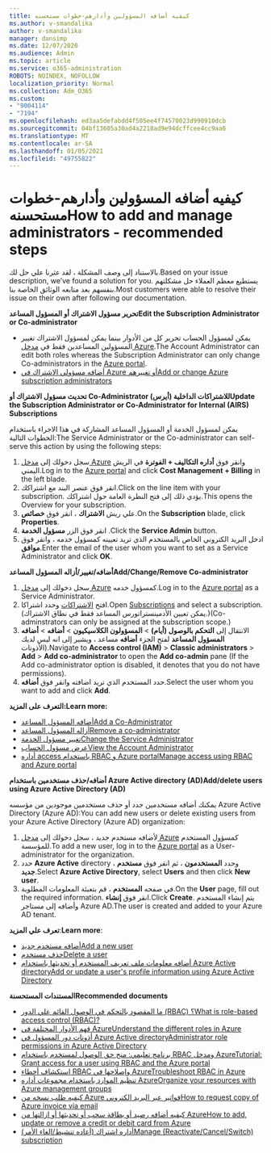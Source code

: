 ```yaml
---
title: كيفيه أضافه المسؤولين وأدارهم-خطوات مستحسنه
ms.author: v-smandalika
author: v-smandalika
manager: dansimp
ms.date: 12/07/2020
ms.audience: Admin
ms.topic: article
ms.service: o365-administration
ROBOTS: NOINDEX, NOFOLLOW
localization_priority: Normal
ms.collection: Adm_O365
ms.custom:
- "9004114"
- "7194"
ms.openlocfilehash: ed3aa5defabdd4f505ee4f74570023d990910dcb
ms.sourcegitcommit: 04bf13605a30ad4a2218ad9e94dcffcee4cc9aa6
ms.translationtype: MT
ms.contentlocale: ar-SA
ms.lasthandoff: 01/05/2021
ms.locfileid: "49755822"
---
```

# <a name="how-to-add-and-manage-administrators---recommended-steps"></a><span data-ttu-id="7f469-102">كيفيه أضافه المسؤولين وأدارهم-خطوات مستحسنه</span><span class="sxs-lookup"><span data-stu-id="7f469-102">How to add and manage administrators - recommended steps</span></span>

<span data-ttu-id="7f469-103">بالاستناد إلى وصف المشكلة ، لقد عثرنا علي حل لك.</span><span class="sxs-lookup"><span data-stu-id="7f469-103">Based on your issue description, we’ve found a solution for you.</span></span> <span data-ttu-id="7f469-104">يستطيع معظم العملاء حل مشكلتهم بنفسهم بعد متابعه الوثائق الخاصة بنا.</span><span class="sxs-lookup"><span data-stu-id="7f469-104">Most customers were able to resolve their issue on their own after following our documentation.</span></span>

<span data-ttu-id="7f469-105">**تحرير مسؤول الاشتراك أو المسؤول المساعد**</span><span class="sxs-lookup"><span data-stu-id="7f469-105">**Edit the Subscription Administrator or Co-administrator**</span></span>

- <span data-ttu-id="7f469-106">يمكن لمسؤول الحساب تحرير كل من الأدوار بينما يمكن لمسؤول الاشتراك تغيير المسؤولين المساعدين فقط في [مدخل Azure](https://ms.portal.azure.com/#home).</span><span class="sxs-lookup"><span data-stu-id="7f469-106">The Account Administrator can edit both roles whereas the Subscription Administrator can only change Co-administrators in the [Azure portal](https://ms.portal.azure.com/#home).</span></span>
- [<span data-ttu-id="7f469-107">أضافه مسؤولي الاشتراك في Azure أو تغييرهم</span><span class="sxs-lookup"><span data-stu-id="7f469-107">Add or change Azure subscription administrators</span></span>](https://docs.microsoft.com/azure/cost-management-billing/manage/add-change-subscription-administrator)

<span data-ttu-id="7f469-108">**تحديث مسؤول الاشتراك أو Co-Administrator للاشتراكات الداخلية (أيرس)**</span><span class="sxs-lookup"><span data-stu-id="7f469-108">**Update the Subscription Administrator or Co-Administrator for Internal (AIRS) Subscriptions**</span></span>

<span data-ttu-id="7f469-109">يمكن لمسؤول الخدمة أو المسؤول المساعد المشاركة في هذا الاجراء باستخدام الخطوات التالية:</span><span class="sxs-lookup"><span data-stu-id="7f469-109">The Service Administrator or the Co-administrator can self-serve this action by using the following steps:</span></span>

1. <span data-ttu-id="7f469-110">سجل دخولك إلى [مدخل Azure](https://ms.portal.azure.com/#home) وانقر فوق **أداره التكاليف + الفوترة** في الريش اليمني.</span><span class="sxs-lookup"><span data-stu-id="7f469-110">Log in to the [Azure portal](https://ms.portal.azure.com/#home) and click **Cost Management + Billing** in the left blade.</span></span>
2. <span data-ttu-id="7f469-111">انقر فوق عنصر البند مع اشتراكك.</span><span class="sxs-lookup"><span data-stu-id="7f469-111">Click on the line item with your subscription.</span></span> <span data-ttu-id="7f469-112">يؤدي ذلك إلى فتح النظرة العامة حول اشتراكك.</span><span class="sxs-lookup"><span data-stu-id="7f469-112">This opens the Overview for your subscription.</span></span>
3. <span data-ttu-id="7f469-113">علي ريش **الاشتراك** ، انقر فوق **خصائص**.</span><span class="sxs-lookup"><span data-stu-id="7f469-113">On the **Subscription** blade, click **Properties**.</span></span> 
4. <span data-ttu-id="7f469-114">انقر فوق الزر **مسؤول الخدمة** .</span><span class="sxs-lookup"><span data-stu-id="7f469-114">Click the **Service Admin** button.</span></span>
5. <span data-ttu-id="7f469-115">ادخل البريد الكتروني الخاص بالمستخدم الذي تريد تعيينه كمسؤول خدمه ، وانقر فوق **موافق**.</span><span class="sxs-lookup"><span data-stu-id="7f469-115">Enter the email of the user whom you want to set as a Service Administrator and click **OK**.</span></span>

<span data-ttu-id="7f469-116">**أضافه/تغيير/أزاله المسؤول المساعد**</span><span class="sxs-lookup"><span data-stu-id="7f469-116">**Add/Change/Remove Co-administrator**</span></span>

1. <span data-ttu-id="7f469-117">سجل دخولك إلى [مدخل Azure](https://ms.portal.azure.com/#home) كمسؤول خدمه.</span><span class="sxs-lookup"><span data-stu-id="7f469-117">Log in to the [Azure portal](https://ms.portal.azure.com/#home) as a Service Administrator.</span></span>
2. <span data-ttu-id="7f469-118">افتح [الاشتراكات](https://ms.portal.azure.com/#blade/Microsoft_Azure_Billing/SubscriptionsBlade) وحدد اشتراكا.</span><span class="sxs-lookup"><span data-stu-id="7f469-118">Open [Subscriptions](https://ms.portal.azure.com/#blade/Microsoft_Azure_Billing/SubscriptionsBlade) and select a subscription.</span></span> <span data-ttu-id="7f469-119">(يمكن تعيين الأدمينستراتورس المساعد فقط في نطاق الاشتراك.)</span><span class="sxs-lookup"><span data-stu-id="7f469-119">(Co-adminstrators can only be assigned at the subscription scope.)</span></span>
3. <span data-ttu-id="7f469-120">الانتقال إلى **التحكم بالوصول (أيام)**  >  **المسؤولون الكلاسيكيون**  >  **أضافه**  >  **أضافه المسؤول المساعد** لفتح الجزء **أضافه** مساعد ، ويشير إلى انه ليس لديك الأذونات).</span><span class="sxs-lookup"><span data-stu-id="7f469-120">Navigate to **Access control (IAM)** > **Classic administrators** > **Add** > **Add co-administrator** to open the **Add co-admin** pane (If the Add co-administrator option is disabled, it denotes that you do not have permissions).</span></span>
4. <span data-ttu-id="7f469-121">حدد المستخدم الذي تريد اضافته وانقر فوق **أضافه**.</span><span class="sxs-lookup"><span data-stu-id="7f469-121">Select the user whom you want to add and click **Add**.</span></span>

<span data-ttu-id="7f469-122">**التعرف على المزيد:**</span><span class="sxs-lookup"><span data-stu-id="7f469-122">**Learn more:**</span></span>
- [<span data-ttu-id="7f469-123">أضافه المسؤول المساعد</span><span class="sxs-lookup"><span data-stu-id="7f469-123">Add a Co-Administrator</span></span>](https://docs.microsoft.com/azure/role-based-access-control/classic-administrators)
- [<span data-ttu-id="7f469-124">أزاله المسؤول المساعد</span><span class="sxs-lookup"><span data-stu-id="7f469-124">Remove a co-administrator</span></span>](https://docs.microsoft.com/azure/role-based-access-control/classic-administrators)
- [<span data-ttu-id="7f469-125">تغيير مسؤول الخدمة</span><span class="sxs-lookup"><span data-stu-id="7f469-125">Change the Service Administrator</span></span>](https://docs.microsoft.com/azure/role-based-access-control/classic-administrators)
- [<span data-ttu-id="7f469-126">عرض مسؤول الحساب</span><span class="sxs-lookup"><span data-stu-id="7f469-126">View the Account Administrator</span></span>](https://docs.microsoft.com/azure/role-based-access-control/classic-administrators)
- [<span data-ttu-id="7f469-127">أداره access باستخدام RBAC و Azure portal</span><span class="sxs-lookup"><span data-stu-id="7f469-127">Manage access using RBAC and Azure portal</span></span>](https://docs.microsoft.com/azure/role-based-access-control/role-assignments-portal)

<span data-ttu-id="7f469-128">**أضافه/حذف مستخدمين باستخدام Azure Active directory (AD)**</span><span class="sxs-lookup"><span data-stu-id="7f469-128">**Add/delete users using Azure Active Directory (AD)**</span></span>

<span data-ttu-id="7f469-129">يمكنك أضافه مستخدمين جدد أو حذف مستخدمين موجودين من مؤسسه Azure Active Directory (Azure AD):</span><span class="sxs-lookup"><span data-stu-id="7f469-129">You can add new users or delete existing users from your Azure Active Directory (Azure AD) organization:</span></span>

1. <span data-ttu-id="7f469-130">لأضافه مستخدم جديد ، سجل دخولك إلى [مدخل Azure](https://ms.portal.azure.com/#home) كمسؤول المستخدم للمؤسسة.</span><span class="sxs-lookup"><span data-stu-id="7f469-130">To add a new user, log in to the [Azure portal](https://ms.portal.azure.com/#home) as a User-administrator for the organization.</span></span>
2. <span data-ttu-id="7f469-131">حدد **Azure Active** directory ، وحدد **المستخدمون** ، ثم انقر فوق **مستخدم جديد**.</span><span class="sxs-lookup"><span data-stu-id="7f469-131">Select **Azure Active Directory**, select **Users** and then click **New user**.</span></span>
3. <span data-ttu-id="7f469-132">في صفحه **المستخدم** ، قم بتعبئة المعلومات المطلوبة.</span><span class="sxs-lookup"><span data-stu-id="7f469-132">On the **User** page, fill out the required information.</span></span> <span data-ttu-id="7f469-133">انقر فوق **إنشاء**.</span><span class="sxs-lookup"><span data-stu-id="7f469-133">Click **Create**.</span></span> <span data-ttu-id="7f469-134">يتم إنشاء المستخدم وأضافه إلى مستاجر Azure AD.</span><span class="sxs-lookup"><span data-stu-id="7f469-134">The user is created and added to your Azure AD tenant.</span></span>

<span data-ttu-id="7f469-135">**تعرف علي المزيد**:</span><span class="sxs-lookup"><span data-stu-id="7f469-135">**Learn more**:</span></span>

- [<span data-ttu-id="7f469-136">أضافه مستخدم جديد</span><span class="sxs-lookup"><span data-stu-id="7f469-136">Add a new user</span></span>](https://docs.microsoft.com/azure/active-directory/fundamentals/add-users-azure-active-directory)
- [<span data-ttu-id="7f469-137">حذف مستخدم</span><span class="sxs-lookup"><span data-stu-id="7f469-137">Delete a user</span></span>](https://docs.microsoft.com/azure/active-directory/fundamentals/add-users-azure-active-directory)
- [<span data-ttu-id="7f469-138">أضافه معلومات ملف تعريف المستخدم أو تحديثها باستخدام Azure Active directory</span><span class="sxs-lookup"><span data-stu-id="7f469-138">Add or update a user's profile information using Azure Active Directory</span></span>](https://docs.microsoft.com/azure/active-directory/fundamentals/active-directory-users-profile-azure-portal)

<span data-ttu-id="7f469-139">**المستندات المستحسنة**</span><span class="sxs-lookup"><span data-stu-id="7f469-139">**Recommended documents**</span></span>

- [<span data-ttu-id="7f469-140">ما المقصود بالتحكم في الوصول القائم علي الدور (RBAC) ؟</span><span class="sxs-lookup"><span data-stu-id="7f469-140">What is role-based access control (RBAC)?</span></span>](https://docs.microsoft.com/azure/role-based-access-control/overview)
- [<span data-ttu-id="7f469-141">فهم الأدوار المختلفة في Azure</span><span class="sxs-lookup"><span data-stu-id="7f469-141">Understand the different roles in Azure</span></span>](https://docs.microsoft.com/azure/role-based-access-control/rbac-and-directory-admin-roles)
- [<span data-ttu-id="7f469-142">أذونات دور المسؤول في Azure Active directory</span><span class="sxs-lookup"><span data-stu-id="7f469-142">Administrator role permissions in Azure Active Directory</span></span>](https://docs.microsoft.com/azure/active-directory/roles/permissions-reference)
- [<span data-ttu-id="7f469-143">برنامج تعليمي: منح حق الوصول لمستخدم باستخدام RBAC ومدخل Azure</span><span class="sxs-lookup"><span data-stu-id="7f469-143">Tutorial: Grant access for a user using RBAC and the Azure portal</span></span>](https://docs.microsoft.com/azure/role-based-access-control/quickstart-assign-role-user-portal)
- [<span data-ttu-id="7f469-144">استكشاف أخطاء RBAC وإصلاحها في Azure</span><span class="sxs-lookup"><span data-stu-id="7f469-144">Troubleshoot RBAC in Azure</span></span>](https://docs.microsoft.com/azure/role-based-access-control/troubleshooting)
- [<span data-ttu-id="7f469-145">تنظيم الموارد باستخدام مجموعات أداره Azure</span><span class="sxs-lookup"><span data-stu-id="7f469-145">Organize your resources with Azure management groups</span></span>](https://docs.microsoft.com/azure/governance/management-groups/overview)
- [<span data-ttu-id="7f469-146">كيفيه طلب نسخه من Azure فواتير عبر البريد الكتروني</span><span class="sxs-lookup"><span data-stu-id="7f469-146">How to request copy of Azure invoice via email</span></span>](https://azure.microsoft.com/en-us/blog/azure-email-invoices/)
- [<span data-ttu-id="7f469-147">كيفيه أضافه رصيد أو بطاقة سحب أو تحديثها أو ازالتها من Azure</span><span class="sxs-lookup"><span data-stu-id="7f469-147">How to add, update or remove a credit or debit card from Azure</span></span>](https://docs.microsoft.com/azure/cost-management-billing/manage/change-credit-card)
- [<span data-ttu-id="7f469-148">أداره اشتراك (أعاده تنشيط/إلغاء الأمر)</span><span class="sxs-lookup"><span data-stu-id="7f469-148">Manage (Reactivate/Cancel/Switch) subscription</span></span>](https://docs.microsoft.com/azure/cost-management-billing/manage/subscription-disabled)



